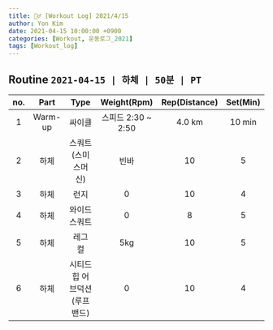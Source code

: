 ```yaml
---
title: 🏋️‍♂️ [Workout Log] 2021/4/15
author: Yon Kim
date: 2021-04-15 10:00:00 +0900
categories: [Workout, 운동로그_2021]
tags: [Workout_log]
---
```


## Routine `2021-04-15 | 하체 | 50분 | PT` ##

|no.|Part|Type|Weight(Rpm)|Rep(Distance)|Set(Min)|
|:---:|:---:|:---:|:---:|:---:|:---:|
|1|Warm-up|싸이클|스피드 2:30 ~ 2:50|4.0 km|10 min|
|2|하체|스쿼트(스미스머신)|빈바|10|5|
|3|하체|런지|0|10|4|
|4|하체|와이드 스쿼트|0|8|5|
|5|하체|레그 컬|5kg|10|5|
|6|하체|시티드 힙 어브덕션(루프밴드)|0|10|4|

